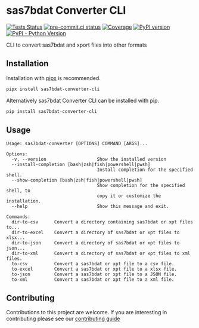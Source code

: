 # sas7bdat Converter CLI

[![Tests Status](https://github.com/pbs-data-solutions/sas7bdat-converter-cli/actions/workflows/testing.yaml/badge.svg?branch=main&event=push)](https://github.com/pbs-data-solutions/sas7bdat-converter-cli/actions?query=workflow%3ATesting+branch%3Amain+event%3Apush)
[![pre-commit.ci status](https://results.pre-commit.ci/badge/github/pbs-data-solutions/sas7bdat-converter-cli/main.svg)](https://results.pre-commit.ci/latest/github/pbs-data-solutions/sas7bdat-converter-cli/main)
[![Coverage](https://codecov.io/github/pbs-data-solutions/sas7bdat-converter-cli/coverage.svg?branch=main)](https://codecov.io/gh/pbs-data-solutions/sas7bdat-converter-cli)
[![PyPI version](https://badge.fury.io/py/sas7bdat-converter-cli.svg)](https://badge.fury.io/py/sas7bdat-converter-cli)
[![PyPI - Python Version](https://img.shields.io/pypi/pyversions/sas7bdat-converter-cli?color=5cc141)](https://github.com/pbs-data-solutions/sas7bdat-converter-cli)

CLI to convert sas7bdat and xport files into other formats

## Installation

Installation with [pipx](https://github.com/pypa/pipx) is recommended.

```sh
pipx install sas7bdat-converter-cli
```

Alternatively sas7bdat Converter CLI can be installed with pip.

```sh
pip install sas7bdat-converter-cli
```

## Usage

```console
Usage: sas7bdat-converter [OPTIONS] COMMAND [ARGS]...

Options:
  -v, --version                   Show the installed version
  --install-completion [bash|zsh|fish|powershell|pwsh]
                                  Install completion for the specified shell.
  --show-completion [bash|zsh|fish|powershell|pwsh]
                                  Show completion for the specified shell, to
                                  copy it or customize the installation.
  --help                          Show this message and exit.

Commands:
  dir-to-csv      Convert a directory containing sas7bdat or xpt files to...
  dir-to-excel    Convert a directory of sas7bdat or xpt files to xlsx...
  dir-to-json     Convert a directory of sas7bdat or xpt files to json...
  dir-to-xml      Convert a directory of sas7bdat or xpt files to xml files.
  to-csv          Convert a sas7bdat or xpt file to a csv file.
  to-excel        Convert a sas7bdat or xpt file to a xlsx file.
  to-json         Convert a sas7bdat or xpt file to a JSON file.
  to-xml          Convert a sas7bdat or xpt file to a xml file.
```

## Contributing

Contributions to this project are welcome. If you are interesting in contributing please see our
[contributing guide](CONTRIBUTING.md)
